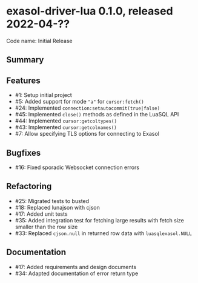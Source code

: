 # exasol-driver-lua 0.1.0, released 2022-04-??

Code name: Initial Release

## Summary

## Features

* #1: Setup initial project
* #5: Added support for mode `"a"` for `cursor:fetch()`
* #24: Implemented `connection:setautocommit(true|false)`
* #45: Implemented `close()` methods as defined in the LuaSQL API
* #44: Implemented `cursor:getcoltypes()`
* #43: Implemented `cursor:getcolnames()`
* #7: Allow specifying TLS options for connecting to Exasol

## Bugfixes

* #16: Fixed sporadic Websocket connection errors

## Refactoring

* #25: Migrated tests to busted
* #18: Replaced lunajson with cjson
* #17: Added unit tests
* #35: Added integration test for fetching large results with fetch size smaller than the row size
* #33: Replaced `cjson.null` in returned row data with `luasqlexasol.NULL`

## Documentation

* #17: Added requirements and design documents
* #34: Adapted documentation of error return type
